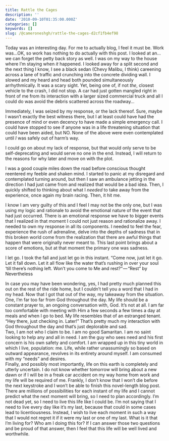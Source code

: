 ```yaml
---
title: Rattle the Cages
description: ''
date: '2010-09-10T01:35:00.000Z'
categories: []
keywords: []
slug: /@cameroneshgh/rattle-the-cages-d2cf1fb4ef98
---
```


Today was an interesting day. For me to actually blog, I feel it must be. Work was…OK, so work has nothing to do actually with this post. I looked at an…we can forget the petty back story as well. I was on my way to the house where I’m staying when _it_ happened. I looked away for a split second and the next thing I know, I see a black sedan (Chevy Malibu, I think) careening across a lane of traffic and crunching into the concrete dividing wall. I slowed and my heard and head both pounded simultaneously arrhythmically. It was a scary sight. Yet, being one of, if not _the_, closest vehicle to the crash, I did not stop. A car had just gotten mangled right in front of me from its interaction with a larger sized commercial truck and all I could do was avoid the debris scattered across the roadway…

Immediately, I was seized by my response, or the lack thereof. Sure, maybe I wasn’t exactly the best witness there, but I at least could have had the presence of mind or even decency to have made a simple emergency call. I could have stopped to see if anyone was in a life threatening situation that could have been aided, but NO. None of the above were even contemplated until _I_ was safely out of harm’s way.

I could go on about my lack of response, but that would only serve to be self-deprecating and would serve no one in the end. Instead, I will return to the reasons for why later and move on with the plot.

I was a good couple miles down the road before conscious thought reentered my feeble and shaken mind. I started to panic at my disregard and contemplated turning around, but then I saw an ambulance jetting in the direction I had just came from and realized that would be a bad idea. Then, I quickly shifted to thinking about what I _needed_ to take away from the experience, once again my brain racing. Then, it hit me.

I know I am very guilty of this and I feel I may not be the only one, but I was using my logic and rationale to avoid the emotional nature of the event that had just occurred. There is an emotional response we have to bigger events that I realized in that moment I could not just reason and rationalize away. I needed to own my response in all its components. I needed to feel the fear, experience the rush of adrenaline, delve into the depths of sadness that in this broken world come from the realization that there are awful things that happen that were originally never meant to. This last point brings about a score of emotions, but at that moment the primary one was sadness.

I let go. I took the fall and just let go in this instant. “Come now, just let it go. Let it fall down. Let it all flow like the water that’s rushing in over your soul ‘till there’s nothing left. Won’t you come to Me and rest?” — “Rest” by Nevertheless

In case you may have been wondering, yes, I had pretty much planned this out on the rest of the ride home, but I couldn’t tell you a word that I had in my head. Now that I got that out of the way, my takeaway from the situation. One, I’m far too far from God throughout the day. My life should be a constant prayer to, an ongoing conversation with, God. It’s not at all. I am far too comfortable with meeting with Him a few seconds a few times a day at meals and when I go to bed. My life resembles that of an estranged tenant. “Hey there, just checking in. Later!” That’s pretty much my interaction with God throughout the day and that’s just deplorable and sad.  
Two, I am not who I claim to be. I am no good Samaritan. I am no saint looking to help any and all in need. I am the guy who sees need and his first concern is his own safety and comfort. I am wrapped up in this tiny world in which I live, population: me. Life, while rather unassumingly so based on outward appearance, revolves in its entirety around myself. I am consumed with my “needs” and desires.  
Finally, and possibly most importantly, life on this earth is completely and utterly uncertain. I do not know whether tomorrow will bring about a new dawn or if I will be in a freak car accident on my way home from work and my life will be required of me. Frankly, I don’t know that I won’t die before the next keystroke and I won’t be able to finish this novel-length blog post. There are millions of possibilities for each instant of my life and I cannot predict what the next moment will bring, so I need to plan accordingly. I’m not dead yet, so I need to live this life like I could be. I’m not saying that I need to live every day like it’s my last, because that could in some cases lead to licentiousness. Instead, I wish to live each moment in such a way that I would not regret it if it were my last or one of my last. What is it that I’m living for? Who am I doing this for? If I can answer those two questions and be proud of that answer, then I feel that this life will be well lived and worthwhile.